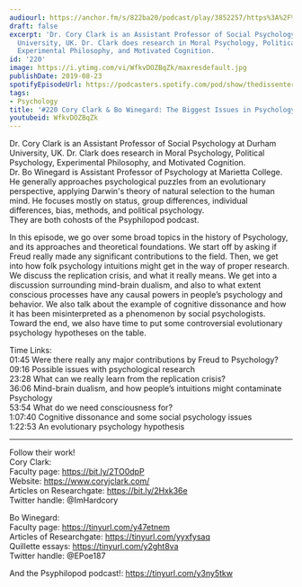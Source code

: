 ```yaml
---
audiourl: https://anchor.fm/s/822ba20/podcast/play/3852257/https%3A%2F%2Fd3ctxlq1ktw2nl.cloudfront.net%2Fproduction%2F2019-6-13%2F18715674-44100-2-6e2e88b80c0ae.m4a
draft: false
excerpt: 'Dr. Cory Clark is an Assistant Professor of Social Psychology at Durham
  University, UK. Dr. Clark does research in Moral Psychology, Political Psychology,
  Experimental Philosophy, and Motivated Cognition.   '
id: '220'
image: https://i.ytimg.com/vi/WfkvDOZBqZk/maxresdefault.jpg
publishDate: 2019-08-23
spotifyEpisodeUrl: https://podcasters.spotify.com/pod/show/thedissenter/episodes/220-Cory-Clark--Bo-Winegard-The-Biggest-Issues-in-Psychology-e4k2h1
tags:
- Psychology
title: '#220 Cory Clark & Bo Winegard: The Biggest Issues in Psychology'
youtubeid: WfkvDOZBqZk
---
```

<div class="timelinks">

Dr. Cory Clark is an Assistant Professor of Social Psychology at Durham University, UK. Dr. Clark does research in Moral Psychology, Political Psychology, Experimental Philosophy, and Motivated Cognition.   
Dr. Bo Winegard is Assistant Professor of Psychology at Marietta College. He generally approaches psychological puzzles from an evolutionary perspective, applying Darwin's theory of natural selection to the human mind. He focuses mostly on status, group differences, individual differences, bias, methods, and political psychology.   
They are both cohosts of the Psyphilopod podcast.

In this episode, we go over some broad topics in the history of Psychology, and its approaches and theoretical foundations. We start off by asking if Freud really made any significant contributions to the field. Then, we get into how folk psychology intuitions might get in the way of proper research. We discuss the replication crisis, and what it really means. We get into a discussion surrounding mind-brain dualism, and also to what extent conscious processes have any causal powers in people’s psychology and behavior. We also talk about the example of cognitive dissonance and how it has been misinterpreted as a phenomenon by social psychologists. Toward the end, we also have time to put some controversial evolutionary psychology hypotheses on the table.

Time Links:  
<time>01:45</time> Were there really any major contributions by Freud to Psychology?  
<time>09:16</time> Possible issues with psychological research  
<time>23:28</time> What can we really learn from the replication crisis?                              
<time>36:06</time> Mind-brain dualism, and how people’s intuitions might contaminate Psychology  
<time>53:54</time> What do we need consciousness for?  
<time>1:07:40</time> Cognitive dissonance and some social psychology issues    
<time>1:22:53</time> An evolutionary psychology hypothesis

---

Follow their work!  
Cory Clark:  
Faculty page: https://bit.ly/2TO0dpP  
Website: https://www.coryjclark.com/  
Articles on Researchgate: https://bit.ly/2Hxk36e  
Twitter handle: @ImHardcory

Bo Winegard:  
Faculty page: https://tinyurl.com/y47etnem  
Articles of Researchgate: https://tinyurl.com/yyxfysaq  
Quillette essays: https://tinyurl.com/y2ght8va  
Twitter handle: @EPoe187

And the Psyphilopod podcast!: https://tinyurl.com/y3ny5tkw

</div>


